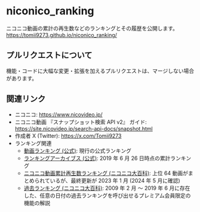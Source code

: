 # niconico_ranking

ニコニコ動画の累計の再生数などのランキングとその履歴を公開します。  
https://tomii9273.github.io/niconico_ranking/

## プルリクエストについて

機能・コードに大幅な変更・拡張を加えるプルリクエストは、マージしない場合があります。

## 関連リンク

- ニコニコ: https://www.nicovideo.jp/
- ニコニコ動画 『スナップショット検索 API v2』 ガイド: https://site.nicovideo.jp/search-api-docs/snapshot.html
- 作成者 X (Twitter): https://x.com/Tomii9273
- ランキング関連
  - [動画ランキング (公式)](https://www.nicovideo.jp/ranking): 現行の公式ランキング
  - [ランキングアーカイブス (公式)](https://site.nicovideo.jp/ranking_archives): 2019 年 6 月 26 日時点の累計ランキング
  - [ニコニコ動画累計再生数ランキング (ニコニコ大百科)](https://dic.nicovideo.jp/a/%E3%83%8B%E3%82%B3%E3%83%8B%E3%82%B3%E5%8B%95%E7%94%BB%E7%B4%AF%E8%A8%88%E5%86%8D%E7%94%9F%E6%95%B0%E3%83%A9%E3%83%B3%E3%82%AD%E3%83%B3%E3%82%B0): 上位 64 動画がまとめられているが、最終更新が 2023 年 1 月 (2024 年 5 月に確認)
  - [過去ランキング (ニコニコ大百科)](https://dic.nicovideo.jp/a/%E9%81%8E%E5%8E%BB%E3%83%A9%E3%83%B3%E3%82%AD%E3%83%B3%E3%82%B0): 2009 年 2 月 ～ 2019 年 6 月に存在した、任意の日付の過去ランキングを呼び出せるプレミアム会員限定の機能の解説
